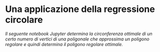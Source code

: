 # Una applicazione della regressione circolare

*Il seguente notebook Jupyter determina la circonferenza ottimale di un certo numero di vertici di una poligonale che approssima un poligono regolare e quindi determina il poligono regolare ottimale.*

